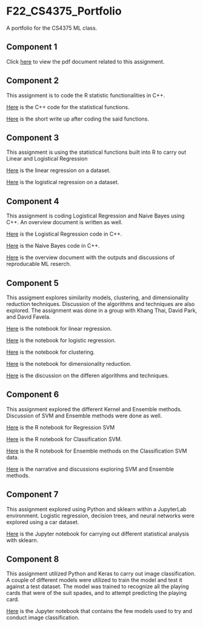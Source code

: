 # F22_CS4375_Portfolio
A portfolio for the CS4375 ML class.

## Component 1
Click [here]() to view the pdf document related to this assignment.

## Component 2
This assignment is to code the R statistic functionalities in C++.

[Here]() is the C++ code for the statistical functions.

[Here]() is the short write up after coding the said functions.

## Component 3
This assignment is using the statistical functions built into R to carry out Linear and Logistical Regression

[Here]() is the linear regression on a dataset.

[Here]() is the logistical regression on a dataset.

## Component 4
This assignment is coding Logistical Regression and Naive Bayes using C++. An overview document is written as well.

[Here]() is the Logistical Regression code in C++.

[Here]() is the Naive Bayes code in C++.

[Here]() is the overview document with the outputs and discussions of reproducable ML reserch.

## Component 5
This assigment explores similarity models, clustering, and dimensionality reduction techniques. Discussion of the algorithms and techniques are also explored. The assignment was done in a group with Khang Thai, David Park, and David Favela.

[Here]() is the notebook for linear regression.

[Here]() is the notebook for logistic regression.

[Here]() is the notebook for clustering.

[Here]() is the notebook for dimensionality reduction.

[Here]() is the discussion on the differen algorithms and techniques.

## Component 6
This assignment explored the different Kernel and Ensemble methods. Discussion of SVM and Ensemble methods were done as well.

[Here]() is the R notebook for Regression SVM

[Here]() is the R notebook for Classification SVM.

[Here]() is the R notebook for Ensemble methods on the Classification SVM data.

[Here]() is the narrative and discussions exploring SVM and Ensemble methods.

## Component 7
This assignment explored using Python and sklearn within a JupyterLab environment. Logistic regression, decision trees, and neural networks were explored using a car dataset.

[Here]() is the Jupyter notebook for carrying out different statistical analysis with sklearn.

## Component 8
This assignment utilized Python and Keras to carry out image classification. A couple of different models were utilized to train the model and test it against a test dataset. The model was trained to recognize all the playing cards that were of the suit spades, and to attempt predicting the playing card.

[Here]() is the Jupyter notebook that contains the few models used to try and conduct image classification.